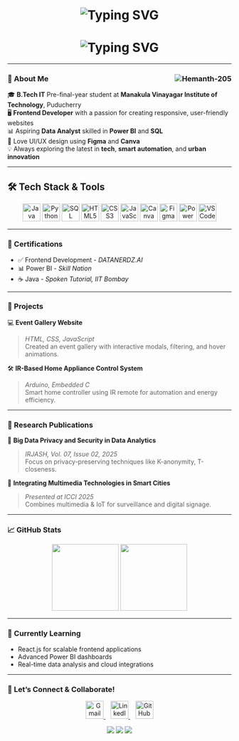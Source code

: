  <h1 align="center">
  <img src="https://readme-typing-svg.demolab.com?font=Fira+Code&weight=600&size=26&pause=1000&color=3DB2FF&center=true&vCenter=true&random=false&width=435&lines=Hi+%F0%9F%91%8B%2C+I'm+Hemanth+G;" alt="Typing SVG" />
</h1>
<h1 align="center">
  <img src="https://readme-typing-svg.demolab.com?font=Fira+Code&weight=600&size=26&pause=1000&color=3DB2FF&center=true&vCenter=true&random=false&width=600&lines=Frontend+Developer;UI%2FUX+Designer;Data+Analytics+Enthusiast" alt="Typing SVG" />
</h1>


---

### 🌟 About Me <img align="right" src="https://komarev.com/ghpvc/?username=Hemanth-205&label=Profile+Views&color=blue&style=plastic" alt="Hemanth-205" />

🎓 **B.Tech IT** Pre-final-year student at **Manakula Vinayagar Institute of Technology**, Puducherry  
🖥️ **Frontend Developer** with a passion for creating responsive, user-friendly websites  
📊 Aspiring **Data Analyst** skilled in **Power BI** and **SQL**  
🎨 Love UI/UX design using **Figma** and **Canva**  
💡 Always exploring the latest in **tech**, **smart automation**, and **urban innovation**

---
## 🛠 Tech Stack & Tools

<p align="center">
  <img src="https://cdn.jsdelivr.net/gh/devicons/devicon/icons/java/java-original.svg" height="40" alt="Java" />
  <img src="https://cdn.jsdelivr.net/gh/devicons/devicon/icons/python/python-original.svg" height="40" alt="Python" />
  <img src="https://cdn.simpleicons.org/mysql/4479A1" height="40" alt="SQL" />
  <img src="https://cdn.jsdelivr.net/gh/devicons/devicon/icons/html5/html5-original.svg" height="40" alt="HTML5" />
  <img src="https://cdn.jsdelivr.net/gh/devicons/devicon/icons/css3/css3-original.svg" height="40" alt="CSS3" />
  <img src="https://cdn.jsdelivr.net/gh/devicons/devicon/icons/javascript/javascript-original.svg" height="40" alt="JavaScript" />
  <img src="https://cdn.simpleicons.org/canva/00C4CC" height="40" alt="Canva" />
  <img src="https://cdn.simpleicons.org/figma/F24E1E" height="40" alt="Figma" />
  <img src="https://upload.wikimedia.org/wikipedia/commons/c/cf/New_Power_BI_Logo.svg" height="40" alt="Power BI" />
  <img src="https://cdn.jsdelivr.net/gh/devicons/devicon/icons/vscode/vscode-original.svg" height="40" alt="VSCode" />
</p>

 
---

### 🏅 Certifications

- ✅ Frontend Development - *DATANERDZ.AI*  
- 📊 Power BI - *Skill Nation*  
- ☕ Java - *Spoken Tutorial, IIT Bombay*

---

### 🚀 Projects

💻 **Event Gallery Website**  
> _HTML, CSS, JavaScript_  
> Created an event gallery with interactive modals, filtering, and hover animations.

🛠️ **IR-Based Home Appliance Control System**  
> _Arduino, Embedded C_  
> Smart home controller using IR remote for automation and energy efficiency.

---

### 📰 Research Publications

📘 **Big Data Privacy and Security in Data Analytics**  
> _IRJASH, Vol. 07, Issue 02, 2025_  
> Focus on privacy-preserving techniques like K-anonymity, T-closeness.

📘 **Integrating Multimedia Technologies in Smart Cities**  
> _Presented at ICCI 2025_  
> Combines multimedia & IoT for surveillance and digital signage.

---

### 📈 GitHub Stats

<p align="center">
  <img src="https://github-readme-stats.vercel.app/api?username=Hemanth-205&show_icons=true&theme=react" height="150" />
  <img src="https://github-readme-stats.vercel.app/api/top-langs/?username=Hemanth-205&layout=compact&theme=react" height="150"/>
</p>

---

### 🌱 Currently Learning

- React.js for scalable frontend applications  
- Advanced Power BI dashboards  
- Real-time data analysis and cloud integrations  

---

### 🔗 Let’s Connect & Collaborate!

<p align="center">
  <!-- Gmail -->
  <a href="mailto:grhemanth26@gmail.com">
    <img src="https://img.icons8.com/fluency/48/gmail.png" height="40" alt="Gmail" title="Send me an Email" />
  </a>&nbsp;&nbsp;

  <!-- LinkedIn -->
  <a href="https://www.linkedin.com/in/hemanth-g25" target="_blank">
    <img src="https://img.icons8.com/fluency/48/linkedin.png" height="40" alt="LinkedIn" title="Connect on LinkedIn" />
  </a>&nbsp;&nbsp;

  <!-- GitHub -->
  <a href="https://github.com/Hemanth-205" target="_blank">
    <img src="https://img.icons8.com/ios-glyphs/50/000000/github.png" height="40" alt="GitHub" title="Check out my GitHub" />
  </a>
</p>

<p align="center">
  <a href="mailto:grhemanth26@gmail.com"><img src="https://img.shields.io/badge/Email-D14836?style=for-the-badge&logo=gmail&logoColor=white" /></a>
  <a href="https://www.linkedin.com/in/hemanth-g25"><img src="https://img.shields.io/badge/LinkedIn-0077B5?style=for-the-badge&logo=linkedin&logoColor=white" /></a>
  <a href="https://github.com/Hemanth-205"><img src="https://img.shields.io/badge/GitHub-100000?style=for-the-badge&logo=github&logoColor=white" /></a>
</p>

